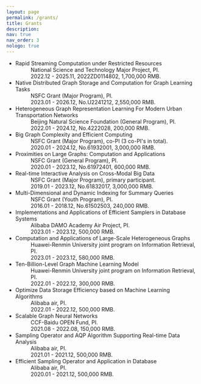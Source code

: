 ```yaml
---
layout: page
permalink: /grants/
title: Grants
description: 
nav: true
nav_order: 3
nologo: true
---
```


<ul>
    <li>
        <dt>Rapid Streaming Computation under Restricted Resources</dt>
        <dd>National Science and Technology Major Project, PI.<br>2022.12 - 2025.11, 2022ZD0114802, 1,700,000 RMB.</dd>
    </li>
    <li>
        <dt>Native Distributed Graph Storage and Computation for Graph Learning Tasks</dt>
        <dd>NSFC Grant (Major Program), PI.<br>2023.01 - 2026.12, No.U2241212, 2,550,000 RMB.</dd>
    </li>
    <li>
        <dt>Heterogeneous Graph Representation Learning For Modern Urban Transportation Networks</dt>
        <dd>Beijing Natural Science Foundation (General Program), PI.<br>2022.01 - 2024.12, No.4222028, 200,000 RMB.</dd>
    </li>
    <li>
        <dt>Big Graph Complexity and Efficient Computing</dt>
        <dd>NSFC Grant (Major Program), co-PI (3 co-PI's in total).<br>2020.01 - 2024.12, No.61932001, 3,000,000 RMB.</dd>
    </li>
    <li>
        <dt>Proximities on Large Graphs: Computation and Applications</dt>
        <dd>NSFC Grant (General Program), PI.<br>2020.01 - 2023.12, No.61972401, 600,000 RMB.</dd>
    </li>
    <li>
        <dt>Real-time Interactive Analysis on Cross-Modal Big Data</dt>
        <dd>NSFC Grant (Major Program), primary participant.<br>2019.01 - 2023.12, No.61832017, 3,000,000 RMB.</dd>
    </li>
    <li>
        <dt>Multi-Dimensional and Dynamic Indexing for Summary Queries</dt>
        <dd>NSFC Grant (Youth Program), PI.<br>2016.01 - 2018.12, No.61502503, 240,000 RMB.</dd>
    </li>
    <li>
        <dt>Implementations and Applications of Efficient Samplers in Database Systems</dt>
        <dd>Alibaba DAMO Academy Air Project, PI.<br>2023.01 - 2023.12, 500,000 RMB.</dd>
    </li>
    <li>
        <dt>Computation and Applications of Large-Scale Heterogeneous Graphs</dt>
        <dd>Huawei-Renmin University joint program on Information Retrieval, PI.<br>2023.01 - 2023.12, 580,000 RMB.</dd>
    </li>
    <li>
        <dt>Ten-Billion-Level Graph Machine Learning Model</dt>
        <dd>Huawei-Renmin University joint program on Information Retrieval, PI.<br>2022.01 - 2022.12, 300,000 RMB.</dd>
    </li>
    <li>
        <dt>Optimize Data Storage Efficiency based on Machine Learning Algorithms</dt>
        <dd>Alibaba air, PI.<br>2022.01 - 2022.12, 500,000 RMB.</dd>
    </li>
    <li>
        <dt>Scalable Graph Neural Networks</dt>
        <dd>CCF-Baidu OPEN Fund, PI.<br>2021.08 - 2022.08, 150,000 RMB.</dd>
    </li>
    <li>
        <dt>Sampling Operator and AQP Algorithm Supporting Real-time Data Analysis</dt>
        <dd>Alibaba air, PI.<br>2021.01 - 2021.12, 500,000 RMB.</dd>
    </li>
    <li>
        <dt>Efficient Sampling Operator and Application in Database</dt>
        <dd>Alibaba air, PI.<br>2020.01 - 2021.12, 500,000 RMB.</dd>
    </li>
</ul>

